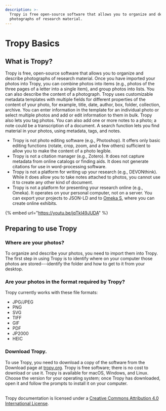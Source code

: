 ```yaml
---
description: >-
  Tropy is free open-source software that allows you to organize and describe
  photographs of research material.
---
```


# Tropy Basics

## What is Tropy? <a href="tropy" id="tropy"></a>

Tropy is free, open-source software that allows you to organize and describe photographs of research material. Once you have imported your photos into Tropy, you can combine photos into items (e.g., photos of the three pages of a letter into a single item), and group photos into lists. You can also describe the content of a photograph. Tropy uses customizable metadata templates with multiple fields for different properties of the content of your photo, for example, title, date, author, box, folder, collection, archive. You can enter information in the template for an individual photo or select multiple photos and add or edit information to them in bulk. Tropy also lets you tag photos. You can also add one or more notes to a photo; a note could be a transcription of a document. A search function lets you find material in your photos, using metadata, tags, and notes.

* Tropy is not photo editing software (e.g., Photoshop). It offers only basic editing functions (rotate, crop, zoom, and a few others) sufficient to allow you to make the content of a photo legible.&#x20;
* Tropy is not a citation manager (e.g., Zotero). It does not capture metadata from online catalogs or finding aids. It does not generate citations for use in word-processing software.
* Tropy is not a platform for writing up your research (e.g., DEVONthink). While it does allow you to take notes attached to photos, you cannot use it to create any other kind of document.
* Tropy is not a platform for presenting your research online (e.g., Omeka). It operates on your personal computer, not on a server. You can export your projects to JSON-LD and to [Omeka S](https://omeka.org/s/), where you can create online exhibits.

{% embed url="https://youtu.be/jqTkI49JUDA" %}

## Preparing to use Tropy <a href="prepare" id="prepare"></a>

### Where are your photos?

To organize and describe your photos, you need to import them into Tropy. The first step in using Tropy is to identify where on your computer those photos are stored---identify the folder and how to get to it from your desktop.

### Are your photos in the format required by Tropy?

Tropy currently works with these file formats:

* JPG/JPEG
* PNG
* SVG
* TIFF
* GIF
* PDF
* JP2000
* HEIC

### Download Tropy.

To use Tropy, you need to download a copy of the software from the Download page at [tropy.org](https://tropy.org). Tropy is free software; there is no cost to download or use it. Tropy is available for macOS, Windows, and Linux. Choose the version for your operating system; once Tropy has downloaded, open it and follow the prompts to install it on your computer.

\
Tropy documentation is licensed under a [Creative Commons Attribution 4.0 International License](http://creativecommons.org/licenses/by/4.0/).
